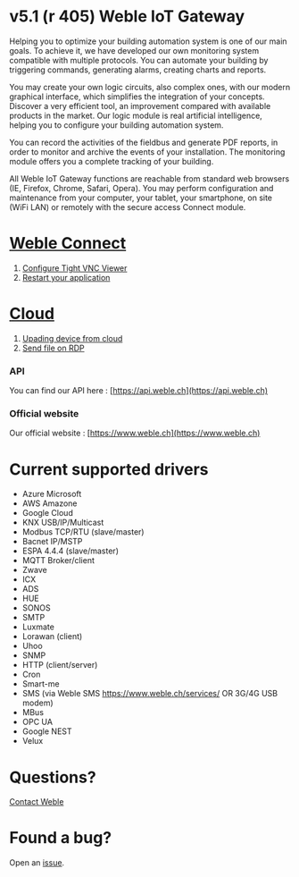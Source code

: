 # v5.1 (r 405) Weble IoT Gateway

Helping you to optimize your building automation system is one of our main goals. To achieve it, we have developed our own monitoring system compatible with multiple protocols. You can automate your building by triggering commands, generating alarms, creating charts and reports.

You may create your own logic circuits, also complex ones, with our modern graphical interface, which simplifies the integration of your concepts. Discover a very efficient tool, an improvement compared with available products in the market. Our logic module is real artificial intelligence, helping you to configure your building automation system.

You can record the activities of the fieldbus and generate PDF reports, in order to monitor and archive the events of your installation. The monitoring module offers you a complete tracking of your building.

All Weble IoT Gateway functions are reachable from standard web browsers (IE, Firefox, Chrome, Safari, Opera). You may perform configuration and maintenance from your computer, your tablet, your smartphone, on site (WiFi LAN) or remotely with the secure access Connect module.


# [Weble Connect](https://github.com/ptorrent/weble-IoT-Gateway/blob/master/docs/weble-connect.md)
  1. [Configure Tight VNC Viewer](https://github.com/ptorrent/weble-IoT-Gateway/blob/master/docs/weble-connect.md)
  2. [Restart your application](https://github.com/ptorrent/weble-IoT-Gateway/blob/master/docs/weble-connect.md)

# [Cloud](https://github.com/ptorrent/weble-IoT-Gateway/blob/master/docs/weble-connect.md)
  1. [Upading device from cloud](https://github.com/ptorrent/weble-IoT-Gateway/blob/master/docs/weble-connect.md)
  2. [Send file on RDP](https://github.com/ptorrent/weble-IoT-Gateway/blob/master/docs/weble-connect.md)
  
### API

You can find our API here : 
  [https://api.weble.ch](https://api.weble.ch)

### Official website

Our official website :
  [https://www.weble.ch](https://www.weble.ch)
  
# Current supported drivers 

  * Azure Microsoft
  * AWS Amazone
  * Google Cloud
  * KNX USB/IP/Multicast
  * Modbus TCP/RTU (slave/master)
  * Bacnet IP/MSTP 
  * ESPA 4.4.4 (slave/master)
  * MQTT Broker/client
  * Zwave
  * ICX
  * ADS
  * HUE
  * SONOS
  * SMTP
  * Luxmate
  * Lorawan (client)
  * Uhoo
  * SNMP
  * HTTP (client/server)
  * Cron
  * Smart-me
  * SMS (via Weble SMS https://www.weble.ch/services/ OR 3G/4G USB modem)
  * MBus
  * OPC UA
  * Google NEST
  * Velux
  
# Questions?

[Contact Weble](mailto:support@weble.ch)


# Found a bug?

Open an [issue](https://github.com/ptorrent/webleIoTGateway/issues).

